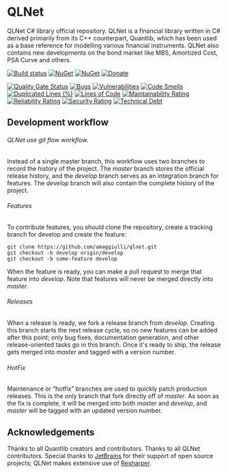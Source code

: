 QLNet
=====

QLNet C# library official repository.
QLNet is a financial library written in C# derived primarily from its C++ counterpart, Quantlib, 
which has been used as a base reference for modelling various financial instruments.
QLNet also contains new developments on the bond market like MBS, Amortized Cost, PSA Curve and others.

[![Build status](https://ci.appveyor.com/api/projects/status/nn0a2mw6qu8mg481?svg=true)](https://ci.appveyor.com/project/amaggiulli/qlnet-p0t4r)
[![NuGet](https://buildstats.info/nuget/qlnet)](https://www.nuget.org/packages/qlnet/)
[![NuGet](https://img.shields.io/nuget/vpre/QLNet?style=flat-square)](https://www.nuget.org/packages/QLNet)
[![Donate](https://img.shields.io/badge/Donate-PayPal-green.svg)](https://www.paypal.com/cgi-bin/webscr?item_name=Donation+to+QLNet&cmd=_donations&business=a.maggiulli%40gmail.com)

[![Quality Gate Status](https://sonarcloud.io/api/project_badges/measure?project=QLNet&metric=alert_status)](https://sonarcloud.io/dashboard?id=QLNet)
[![Bugs](https://sonarcloud.io/api/project_badges/measure?project=QLNet&metric=bugs)](https://sonarcloud.io/dashboard?id=QLNet)
[![Vulnerabilities](https://sonarcloud.io/api/project_badges/measure?project=QLNet&metric=vulnerabilities)](https://sonarcloud.io/dashboard?id=QLNet)
[![Code Smells](https://sonarcloud.io/api/project_badges/measure?project=QLNet&metric=code_smells)](https://sonarcloud.io/dashboard?id=QLNet)
[![Duplicated Lines (%)](https://sonarcloud.io/api/project_badges/measure?project=QLNet&metric=duplicated_lines_density)](https://sonarcloud.io/dashboard?id=QLNet)
[![Lines of Code](https://sonarcloud.io/api/project_badges/measure?project=QLNet&metric=ncloc)](https://sonarcloud.io/dashboard?id=QLNet)
[![Maintainability Rating](https://sonarcloud.io/api/project_badges/measure?project=QLNet&metric=sqale_rating)](https://sonarcloud.io/dashboard?id=QLNet)
[![Reliability Rating](https://sonarcloud.io/api/project_badges/measure?project=QLNet&metric=reliability_rating)](https://sonarcloud.io/dashboard?id=QLNet)
[![Security Rating](https://sonarcloud.io/api/project_badges/measure?project=QLNet&metric=security_rating)](https://sonarcloud.io/dashboard?id=QLNet)
[![Technical Debt](https://sonarcloud.io/api/project_badges/measure?project=QLNet&metric=sqale_index)](https://sonarcloud.io/dashboard?id=QLNet)


## Development workflow 

###### QLNet use git flow workflow.

Instead of a single master branch, this workflow uses two branches to record the history of the project. 
The *master* branch stores the official release history, and the *develop* branch serves as an integration branch for features.
The *develop* branch will also contain the complete history of the project.

###### Features 

To contribute features, you should clone the repository, create a tracking branch for develop and create the feature:

```
git clone https://github.com/amaggiulli/qlnet.git
git checkout -b develop origin/develop
git checkout -b some-feature develop
```

When the feature is ready, you can make a pull request to merge that feature into *develop*. 
Note that features will never be merged directly into *master*.

###### Releases

When a release is ready, we fork a release branch from *develop*. Creating this branch starts the next release cycle, 
so no new features can be added after this point; only bug fixes, documentation generation, and other release-oriented tasks go in this branch. 
Once it's ready to ship, the release gets merged into *master* and tagged with a version number. 

###### HotFix

Maintenance or “hotfix” branches are used to quickly patch production releases. This is the only branch that fork directly off of *master*. 
As soon as the fix is complete, it will be merged into both *master* and *develop*, and *master* will be tagged with an updated version number.

## Acknowledgements

Thanks to all Quantlib creators and contributors.
Thanks to all QLNet contributors.
Special thanks to [JetBrains](https://www.jetbrains.com/?from=qlnet) for their support of open source projects; QLNet makes extensive use of [Resharper](https://www.jetbrains.com/dotnet/?from=qlnet).  
 
